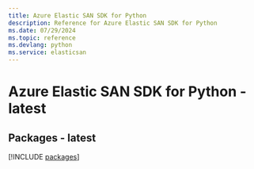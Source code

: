 ```yaml
---
title: Azure Elastic SAN SDK for Python
description: Reference for Azure Elastic SAN SDK for Python
ms.date: 07/29/2024
ms.topic: reference
ms.devlang: python
ms.service: elasticsan
---
```

# Azure Elastic SAN SDK for Python - latest
## Packages - latest
[!INCLUDE [packages](elastic-san-index.md)]